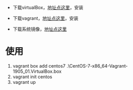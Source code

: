 <!--
 * @Author: wjn
 * @Date: 2020-10-26 11:47:30
 * @LastEditors: wjn
 * @LastEditTime: 2020-10-26 12:55:48
-->
* 下载virtualBox，[地址点这里](https://www.virtualbox.org/)，安装

* 下载vagrant，[地址点这里](https://www.vagrantup.com/downloads.html)，安装

* 下载系统镜像，[地址点这里](http://mirrors.ustc.edu.cn/centos-cloud/centos/7/vagrant/x86_64/images/CentOS-7-x86_64-Vagrant-1905_01.VirtualBox.box)

# 使用

1. vagrant box add centos7 .\CentOS-7-x86_64-Vagrant-1905_01.VirtualBox.box
2. vagrant init centos
3. vagrant up